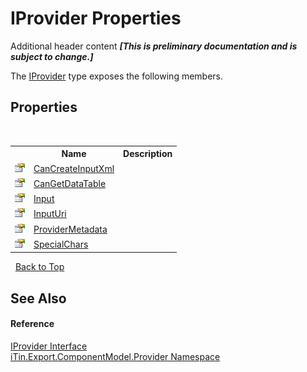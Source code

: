# IProvider Properties
Additional header content _**\[This is preliminary documentation and is subject to change.\]**_

The <a href="04a444f9-1d39-11f4-78b0-bb6b5450764a">IProvider</a> type exposes the following members.


## Properties
&nbsp;<table><tr><th></th><th>Name</th><th>Description</th></tr><tr><td>![Public property](media/pubproperty.gif "Public property")</td><td><a href="88dec883-919c-3fad-ac04-a379325e8c39">CanCreateInputXml</a></td><td /></tr><tr><td>![Public property](media/pubproperty.gif "Public property")</td><td><a href="5d6b4bc8-8ab1-cece-238b-6b541299f695">CanGetDataTable</a></td><td /></tr><tr><td>![Public property](media/pubproperty.gif "Public property")</td><td><a href="4ad71ae9-2b83-c279-9d8a-faf07290cb9f">Input</a></td><td /></tr><tr><td>![Public property](media/pubproperty.gif "Public property")</td><td><a href="132c87eb-372e-485e-7a8d-2eb1fbecff0a">InputUri</a></td><td /></tr><tr><td>![Public property](media/pubproperty.gif "Public property")</td><td><a href="816faac6-e83e-897f-b9e0-35d407ac31c5">ProviderMetadata</a></td><td /></tr><tr><td>![Public property](media/pubproperty.gif "Public property")</td><td><a href="5df5010f-e4ed-e8b3-6eeb-50a2aa225ec2">SpecialChars</a></td><td /></tr></table>&nbsp;
<a href="#iprovider-properties">Back to Top</a>

## See Also


#### Reference
<a href="04a444f9-1d39-11f4-78b0-bb6b5450764a">IProvider Interface</a><br /><a href="723a96b5-5779-2554-cf17-05149bfcb802">iTin.Export.ComponentModel.Provider Namespace</a><br />